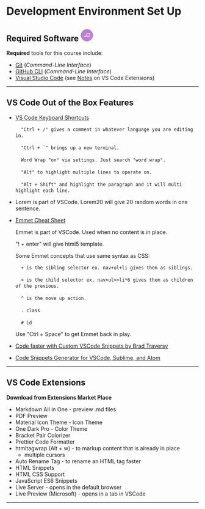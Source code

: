 # Development Environment Set Up

## Required Software ![Software et.al.](./images/code.png)

**Required** tools for this course include:

- [Git](https://git-scm.com/) (*Command-Line Interface*)
- [GitHub CLI](https://cli.github.com/) (*Command-Line Interface*)
- [Visual Studio Code](https://code.visualstudio.com) (see [Notes](#vs-code-extensions) on VS Code Extensions)

----

## VS Code Out of the Box Features

- [VS Code Keyboard Shortcuts](https://code.visualstudio.com/shortcuts/keyboard-shortcuts-windows.pdf)
  
        "Ctrl + /" gives a comment in whatever language you are editing in.
        
        "Ctrl + `" brings up a new terminal.

        Word Wrap "on" via settings. Just search "word wrap".
        
        "Alt" to highlight multiple lines to operate on.
        
        "Alt + Shift" and highlight the paragraph and it will multi highlight each line.

- Lorem is part of VSCode. Lorem20 will give 20 random words in one sentence.

- [Emmet Cheat Sheet](https://docs.emmet.io/cheat-sheet/)
    
    Emmet is part of VSCode. Used when no content is in place.
    
    "! + enter" will give html5 template.

    Some Emmet concepts that use same syntax as CSS:

        + is the sibling selector ex. nav+ul+li gives them as siblings.
  
        > is the child selector ex. nav>ul>>li*6 gives them as children of the previous.

        ^ is the move up action.

        . class

        # id

    Use "Ctrl + Space" to get Emmet back in play.

- [Code faster with Custom VSCode Snippets by Brad Traversy](https://www.youtube.com/watch?v=JIqk9UxgKEc)
- [Code Snippets Generator for VSCode, Sublime, and Atom](https://snippet-generator.app/)

----

## VS Code Extensions

**Download from Extensions Market Place**

- Markdown All in One - preview .md files
- PDF Preview
- Material Icon Theme - Icon Theme
- One Dark Pro - Color Theme
- Bracket Pair Colorizer
- Prettier Code Formatter 
- htmltagwrap (Alt + w) - to markup content that is already in place
    - multiple cursors
- Auto Rename Tag - to rename an HTML tag faster
- HTML Snippets
- HTML CSS Support
- JavaScript ES6 Snippets
- Live Server - opens in the default browser
- Live Preview (Microsoft) - opens in a tab in VSCode

----
